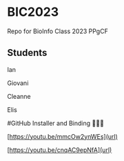# BIC2023

Repo for BioInfo Class 2023 PPgCF

## Students

Ian

Giovani

Cleanne

Elis

#GitHub Installer and Binding 🐜🐝🐞

[https://youtu.be/mmcOw2ynWEs](url)

[https://youtu.be/cnqAC9epNfA](url)
